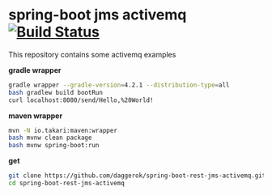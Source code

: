 # spring-boot jms activemq [![Build Status](https://travis-ci.org/daggerok/spring-boot-rest-jms-activemq.svg?branch=master)](https://github.com/daggerok/spring-boot-rest-jms-activemq)

This repository contains some activemq examples

**gradle wrapper**

```bash
gradle wrapper --gradle-version=4.2.1 --distribution-type=all
bash gradlew build bootRun
curl localhost:8080/send/Hello,%20World!
```

**maven wrapper**

```bash
mvn -N io.takari:maven:wrapper
bash mvnw clean package
bash mvnw spring-boot:run
```

**get**

```bash
git clone https://github.com/daggerok/spring-boot-rest-jms-activemq.git
cd spring-boot-rest-jms-activemq
```

